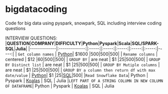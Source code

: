 # bigdatacoding
Code for big data using pyspark, snowpark, SQL including interview coding questions

INTERVIEW QUESTIONS:
|**QUESTION**|**COMPANY**|**DIFFICULTY**|**Python**|**Pyspark**|**Scala**|**SQL/SPARK-SQL**|**Julia**|
|-------------|:-------------:|:-----:|:-----:|:-----:|:-----:|:-----:|-----:|
| `Get column names` | [Python](https://github.com/chetangr/cheats/blob/6b675e87e7dc7d8c0cc2121d7726905f9390b38a/python/pandas.py#L10)| $1600 |500|500|500|
| `Rename columns` | centered      |   $12 |60|500||500|
| `GROUP BY` | are neat      |    $1 |25|500|500|
| `GROUP BY Distinct list` | are neat      |    $1 |25|500|500|
| `GROUP BY Mutiple columns` | are neat      |    $1 |25|500|500|
| `GROUP BY a column then return df with max date/value` | [Python](https://github.com/chetangr/cheats/blob/f04945e1364ff42a5529cf8cb679a70d72a3fee8/python/pandas.py#L61)|    $1 |25|[SQL](https://github.com/chetangr/cheats/blob/develop/sql/sql.md#return-unique-rows-with-max-dt-of-a-table)|500|
|`Read Snowflake Data`| Python | Pyspark | [Koalas](https://github.com/chetangr/cheats/blob/3f4700ca62c749f98fc9d3d34899a7c3ad4c7f2d/spark/koalas.py#L10) | SQL | Julia
|`LEFT PART OF A STRING COLUMN IN NEW COLUMN OF DATAFRAME`| Python | Pyspark | [Koalas](https://github.com/chetangr/cheats/blob/f5ec5571520dfa6aa706f81977a9963d5041e2e1/spark/koalas.py#L28) | SQL | Julia
